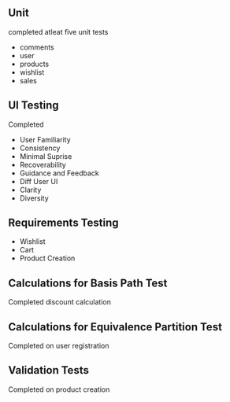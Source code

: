 ## Unit
completed atleat five unit tests
- comments
- user
- products
- wishlist
- sales
## UI Testing
Completed
- User Familiarity
- Consistency
- Minimal Suprise
- Recoverability
- Guidance and Feedback
- Diff User UI
- Clarity
- Diversity
## Requirements Testing
- Wishlist
- Cart
- Product Creation
## Calculations for Basis Path Test
Completed discount calculation
## Calculations for Equivalence Partition Test
Completed on user registration
## Validation Tests
Completed on product creation 
